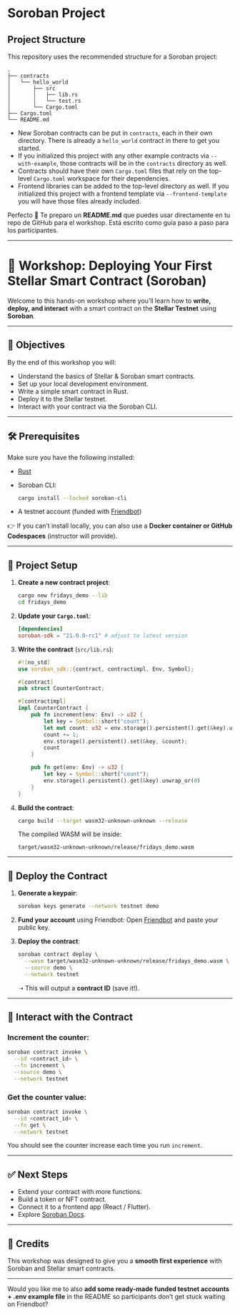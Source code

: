 # Soroban Project

## Project Structure

This repository uses the recommended structure for a Soroban project:
```text
.
├── contracts
│   └── hello_world
│       ├── src
│       │   ├── lib.rs
│       │   └── test.rs
│       └── Cargo.toml
├── Cargo.toml
└── README.md
```

- New Soroban contracts can be put in `contracts`, each in their own directory. There is already a `hello_world` contract in there to get you started.
- If you initialized this project with any other example contracts via `--with-example`, those contracts will be in the `contracts` directory as well.
- Contracts should have their own `Cargo.toml` files that rely on the top-level `Cargo.toml` workspace for their dependencies.
- Frontend libraries can be added to the top-level directory as well. If you initialized this project with a frontend template via `--frontend-template` you will have those files already included.

Perfecto 🚀 Te preparo un **README.md** que puedes usar directamente en tu repo de GitHub para el workshop. Está escrito como guía paso a paso para los participantes.

---

# 🚀 Workshop: Deploying Your First Stellar Smart Contract (Soroban)

Welcome to this hands-on workshop where you’ll learn how to **write, deploy, and interact** with a smart contract on the **Stellar Testnet** using **Soroban**.

---

## 🎯 Objectives

By the end of this workshop you will:

* Understand the basics of Stellar & Soroban smart contracts.
* Set up your local development environment.
* Write a simple smart contract in Rust.
* Deploy it to the Stellar testnet.
* Interact with your contract via the Soroban CLI.

---

## 🛠 Prerequisites

Make sure you have the following installed:

* [Rust](https://www.rust-lang.org/tools/install)
* Soroban CLI:

  ```bash
  cargo install --locked soroban-cli
  ```
* A testnet account (funded with [Friendbot](https://laboratory.stellar.org/#account-creator))

👉 If you can’t install locally, you can also use a **Docker container or GitHub Codespaces** (instructor will provide).

---

## 📂 Project Setup

1. **Create a new contract project**:

   ```bash
   cargo new fridays_demo --lib
   cd fridays_demo
   ```

2. **Update your `Cargo.toml`**:

   ```toml
   [dependencies]
   soroban-sdk = "21.0.0-rc1" # adjust to latest version
   ```

3. **Write the contract** (`src/lib.rs`):

   ```rust
   #![no_std]
   use soroban_sdk::{contract, contractimpl, Env, Symbol};

   #[contract]
   pub struct CounterContract;

   #[contractimpl]
   impl CounterContract {
       pub fn increment(env: Env) -> u32 {
           let key = Symbol::short("count");
           let mut count: u32 = env.storage().persistent().get(&key).unwrap_or(0);
           count += 1;
           env.storage().persistent().set(&key, &count);
           count
       }

       pub fn get(env: Env) -> u32 {
           let key = Symbol::short("count");
           env.storage().persistent().get(&key).unwrap_or(0)
       }
   }
   ```

4. **Build the contract**:

   ```bash
   cargo build --target wasm32-unknown-unknown --release
   ```

   The compiled WASM will be inside:

   ```
   target/wasm32-unknown-unknown/release/fridays_demo.wasm
   ```

---

## 🚀 Deploy the Contract

1. **Generate a keypair**:

   ```bash
   soroban keys generate --network testnet demo
   ```

2. **Fund your account** using Friendbot:
   Open [Friendbot](https://laboratory.stellar.org/#account-creator) and paste your public key.

3. **Deploy the contract**:

   ```bash
   soroban contract deploy \
     --wasm target/wasm32-unknown-unknown/release/fridays_demo.wasm \
     --source demo \
     --network testnet
   ```

   ➝ This will output a **contract ID** (save it!).

---

## 🔄 Interact with the Contract

### Increment the counter:

```bash
soroban contract invoke \
  --id <contract_id> \
  --fn increment \
  --source demo \
  --network testnet
```

### Get the counter value:

```bash
soroban contract invoke \
  --id <contract_id> \
  --fn get \
  --network testnet
```

You should see the counter increase each time you run `increment`.

---

## ✅ Next Steps

* Extend your contract with more functions.
* Build a token or NFT contract.
* Connect it to a frontend app (React / Flutter).
* Explore [Soroban Docs](https://soroban.stellar.org/docs).

---

## 🙌 Credits

This workshop was designed to give you a **smooth first experience** with Soroban and Stellar smart contracts.

---

Would you like me to also **add some ready-made funded testnet accounts + .env example file** in the README so participants don’t get stuck waiting on Friendbot?
